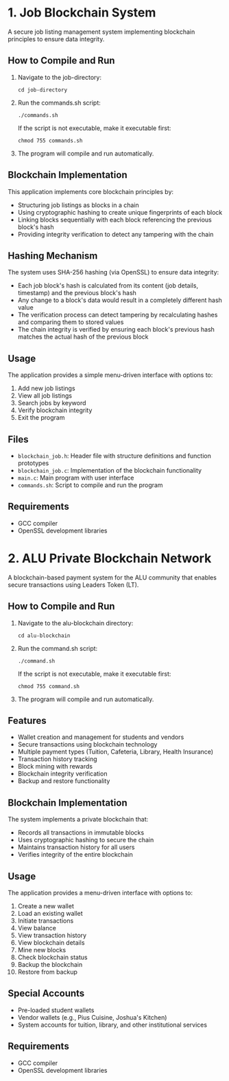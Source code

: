 # 1. Job Blockchain System

A secure job listing management system implementing blockchain principles to ensure data integrity.

## How to Compile and Run

1. Navigate to the job-directory:

   ```
   cd job-directory
   ```

2. Run the commands.sh script:

   ```
   ./commands.sh
   ```

   If the script is not executable, make it executable first:

   ```
   chmod 755 commands.sh
   ```

3. The program will compile and run automatically.

## Blockchain Implementation

This application implements core blockchain principles by:

- Structuring job listings as blocks in a chain
- Using cryptographic hashing to create unique fingerprints of each block
- Linking blocks sequentially with each block referencing the previous block's hash
- Providing integrity verification to detect any tampering with the chain

## Hashing Mechanism

The system uses SHA-256 hashing (via OpenSSL) to ensure data integrity:

- Each job block's hash is calculated from its content (job details, timestamp) and the previous block's hash
- Any change to a block's data would result in a completely different hash value
- The verification process can detect tampering by recalculating hashes and comparing them to stored values
- The chain integrity is verified by ensuring each block's previous hash matches the actual hash of the previous block

## Usage

The application provides a simple menu-driven interface with options to:

1. Add new job listings
2. View all job listings
3. Search jobs by keyword
4. Verify blockchain integrity
5. Exit the program

## Files

- `blockchain_job.h`: Header file with structure definitions and function prototypes
- `blockchain_job.c`: Implementation of the blockchain functionality
- `main.c`: Main program with user interface
- `commands.sh`: Script to compile and run the program

## Requirements

- GCC compiler
- OpenSSL development libraries

#

# 2. ALU Private Blockchain Network

A blockchain-based payment system for the ALU community that enables secure transactions using Leaders Token (LT).

## How to Compile and Run

1. Navigate to the alu-blockchain directory:

   ```
   cd alu-blockchain
   ```

2. Run the command.sh script:

   ```
   ./command.sh
   ```

   If the script is not executable, make it executable first:

   ```
   chmod 755 command.sh
   ```

3. The program will compile and run automatically.

## Features

- Wallet creation and management for students and vendors
- Secure transactions using blockchain technology
- Multiple payment types (Tuition, Cafeteria, Library, Health Insurance)
- Transaction history tracking
- Block mining with rewards
- Blockchain integrity verification
- Backup and restore functionality

## Blockchain Implementation

The system implements a private blockchain that:

- Records all transactions in immutable blocks
- Uses cryptographic hashing to secure the chain
- Maintains transaction history for all users
- Verifies integrity of the entire blockchain

## Usage

The application provides a menu-driven interface with options to:

1. Create a new wallet
2. Load an existing wallet
3. Initiate transactions
4. View balance
5. View transaction history
6. View blockchain details
7. Mine new blocks
8. Check blockchain status
9. Backup the blockchain
10. Restore from backup

## Special Accounts

- Pre-loaded student wallets
- Vendor wallets (e.g., Pius Cuisine, Joshua's Kitchen)
- System accounts for tuition, library, and other institutional services

## Requirements

- GCC compiler
- OpenSSL development libraries
